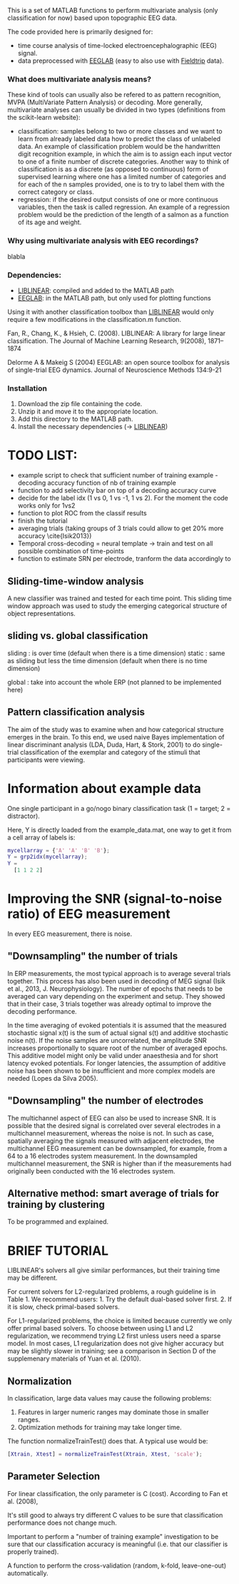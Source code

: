 This is a set of MATLAB functions to perform multivariate analysis (only classification for now) based upon topographic EEG data.

The code provided here is primarily designed for:
- time course analysis of time-locked electroencephalographic (EEG) signal.
- data preprocessed with [EEGLAB](http://sccn.ucsd.edu/eeglab/) (easy to also use with [Fieldtrip](http://fieldtrip.fcdonders.nl/) data).

### What does multivariate analysis means?
These kind of tools can usually also be refered to as pattern recognition, MVPA (MultiVariate Pattern Analysis) or decoding. More generally, multivariate analyses can usually be divided in two types (definitions from the scikit-learn website):
- classification: samples belong to two or more classes and we want to learn from already labeled data how to predict the class of unlabeled data. An example of classification problem would be the handwritten digit recognition example, in which the aim is to assign each input vector to one of a finite number of discrete categories. Another way to think of classification is as a discrete (as opposed to continuous) form of supervised learning where one has a limited number of categories and for each of the n samples provided, one is to try to label them with the correct category or class.
- regression: if the desired output consists of one or more continuous variables, then the task is called regression. An example of a regression problem would be the prediction of the length of a salmon as a function of its age and weight.

### Why using multivariate analysis with EEG recordings?
blabla

### Dependencies:
- [LIBLINEAR](http://www.csie.ntu.edu.tw/~cjlin/liblinear/): compiled and added to the MATLAB path
- [EEGLAB](http://sccn.ucsd.edu/eeglab/): in the MATLAB path, but only used for plotting functions

Using it with another classification toolbox than [LIBLINEAR](http://www.csie.ntu.edu.tw/~cjlin/liblinear/) would only require a few modifications in the classification.m function.

Fan, R., Chang, K., & Hsieh, C. (2008). LIBLINEAR: A library for large linear classification. The Journal of Machine Learning Research, 9(2008), 1871–1874

Delorme A & Makeig S (2004) EEGLAB: an open source toolbox for analysis of single-trial EEG dynamics. Journal of Neuroscience Methods 134:9-21

### Installation
1. Download the zip file containing the code.
2. Unzip it and move it to the appropriate location.
3. Add this directory to the MATLAB path.
4. Install the necessary dependencies (-> [LIBLINEAR](http://www.csie.ntu.edu.tw/~cjlin/liblinear/))

# TODO LIST:
- example script to check that sufficient number of training example - decoding accuracy function of nb of training example
- function to add selectivity bar on top of a decoding accuracy curve
- decide for the label idx (1 vs 0, 1 vs -1, 1 vs 2). For the moment the code works only for 1vs2
- function to plot ROC from the classif results
- finish the tutorial
- averaging trials (taking groups of 3 trials could allow to get 20% more accuracy \cite{Isik2013})
- Temporal cross-decoding = neural template -> train and test on all possible combination of time-points
- function to estimate SRN per electrode, tranform the data accordingly to 

## Sliding-time-window analysis
A new classifier was trained and tested for each time point. This sliding time window approach was used to study the emerging categorical structure of object
representations.

## sliding vs. global classification
sliding : is over time (default when there is a time dimension)
static  : same as sliding but less the time dimension (default when there is no time dimension)

global  : take into account the whole ERP (not planned to be implemented here)

## Pattern classification analysis
The aim of the study was to examine when and how categorical structure emerges in the brain. To this end, we used naive Bayes implementation of linear discriminant analysis (LDA, Duda, Hart, & Stork, 2001) to do single-trial classification of the exemplar and category of the stimuli that participants were viewing.


# Information about example data
One single participant in a go/nogo binary classification task (1 = target; 2 = distractor).

Here, Y is directly loaded from the example_data.mat, one way to get it from a cell array of labels is:

```matlab
mycellarray = {'A' 'A' 'B' 'B'}; 
Y = grp2idx(mycellarray);
Y =
  [1 1 2 2]
```

# Improving the SNR (signal-to-noise ratio) of EEG  measurement
In every EEG measurement, there is noise.

## "Downsampling" the number of trials 
In ERP measurements, the most typical approach is to average several trials together. This process has also been used in decoding of MEG signal (Isik et al., 2013, J. Neurophysiology). The number of epochs that needs to be averaged can vary depending on the experiment and setup. They showed that in their case, 3 trials together was already optimal to improve the decoding performance. 

In  the  time averaging of evoked potentials it is assumed that the measured stochastic signal x(t) is the sum  of  actual  signal  s(t)  and  additive  stochastic  noise  n(t).  If  the  noise  samples  are uncorrelated, the amplitude SNR increases proportionally to square root of the number of averaged epochs. This additive model might only be valid under anaesthesia and for short latency evoked potentials. For longer latencies, the assumption of additive noise has been shown to be insufficient and more complex models are needed (Lopes da Silva 2005).

## "Downsampling" the number of electrodes 
The multichannel aspect of EEG can also be used to increase SNR. It is possible that the desired signal is correlated over several electrodes in a multichannel measurement, whereas the noise is not. In such as case, spatially averaging the signals measured with adjacent electrodes, the multichannel EEG measurement can be downsampled, for example, from a 64 to a 16 electrodes system measurement. In the downsampled multichannel measurement, the SNR is higher than if the measurements had originally been conducted with the 16 electrodes system.

## Alternative method: smart average of trials for training by clustering
To be programmed and explained.



# BRIEF TUTORIAL
LIBLINEAR's solvers all give similar performances, but their training time may be different. 

For current solvers for L2-regularized problems, a rough guideline is in Table 1. We recommend users:
	1. Try the default dual-based solver first.
	2. If it is slow, check primal-based solvers.

For L1-regularized problems, the choice is limited because currently we only offer primal based solvers. To choose between using L1 and L2 regularization, we recommend trying L2 first unless users need a sparse model. In most cases, L1 regularization does not give higher accuracy
but may be slightly slower in training; see a comparison in Section D of the supplemenary materials of Yuan et al. (2010).

## Normalization
In classification, large data values may cause the following problems:
1. Features in larger numeric ranges may dominate those in smaller ranges.
2. Optimization methods for training may take longer time.

The function normalizeTrainTest() does that. A typical use would be:
```matlab
[Xtrain, Xtest] = normalizeTrainTest(Xtrain, Xtest, 'scale'); 
```

## Parameter Selection
For linear classification, the only parameter is C (cost). According to Fan et al. (2008), 

It's still good to always try different C values to be sure that classification performance does not change much.

Important to perform a "number of training example" investigation to be sure that our classification accuracy is meaningful (i.e. that our classifier is properly trained).

A function to perform the cross-validation (random, k-fold, leave-one-out) automatically.

